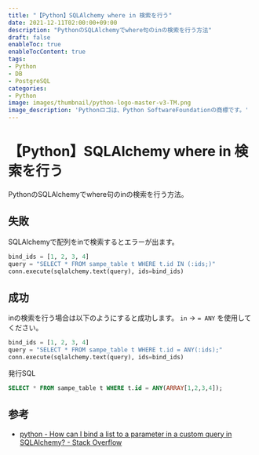```yaml
---
title: "【Python】SQLAlchemy where in 検索を行う"
date: 2021-12-11T02:00:00+09:00
description: "PythonのSQLAlchemyでwhere句のinの検索を行う方法"
draft: false
enableToc: true
enableTocContent: true
tags: 
- Python
- DB
- PostgreSQL
categories: 
- Python
image: images/thumbnail/python-logo-master-v3-TM.png
image_description: 'Pythonロゴは、Python SoftwareFoundationの商標です。'
---
```


# 【Python】SQLAlchemy where in 検索を行う
PythonのSQLAlchemyでwhere句のinの検索を行う方法。

## 失敗
SQLAlchemyで配列をinで検索するとエラーが出ます。
```python
bind_ids = [1, 2, 3, 4]
query = "SELECT * FROM sampe_table t WHERE t.id IN (:ids;)"
conn.execute(sqlalchemy.text(query), ids=bind_ids)
```

## 成功
inの検索を行う場合は以下のようにすると成功します。
`in` → `= ANY` を使用してください。
```python
bind_ids = [1, 2, 3, 4]
query = "SELECT * FROM sampe_table t WHERE t.id = ANY(:ids);"
conn.execute(sqlalchemy.text(query), ids=bind_ids)
```

発行SQL
```sql
SELECT * FROM sampe_table t WHERE t.id = ANY(ARRAY[1,2,3,4]);
```

## 参考
* <a href="https://stackoverflow.com/questions/13190392/how-can-i-bind-a-list-to-a-parameter-in-a-custom-query-in-sqlalchemy" target="_blank" rel="nofollow noopener">python - How can I bind a list to a parameter in a custom query in SQLAlchemy? - Stack Overflow</a>

